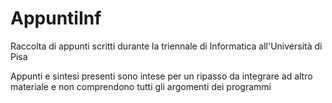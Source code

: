 # AppuntiInf
Raccolta di appunti scritti durante la triennale di Informatica all'Università di Pisa


Appunti e sintesi presenti sono intese per un ripasso da integrare ad altro materiale e non comprendono tutti gli argomenti dei programmi
